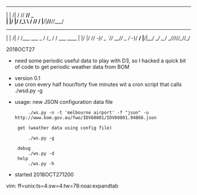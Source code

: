 
  _      __ ____ ___ 
 | | /| / // __// _ \
 | |/ |/ /_\ \ / // /
 |__/|__//___//____/ 
                                                            
  _      __            __   __           
 | | /| / /___  ___ _ / /_ / /  ___  ____
 | |/ |/ // -_)/ _ `// __// _ \/ -_)/ __/
 |__/|__/ \__/ \_,_/ \__//_//_/\__//_/  


2018OCT27
* need some periodic useful data to play with D3, so I hacked 
  a quick bit of code to get periodic weather data from BOM

- version 0.1
- use cron every half hour/forty five minutes wit a cron script
  that calls ./wsd.py -g

* usage: 
       new JSON configuration data file
       
           ./ws.py -n -t 'melbourne airport' -f "json" -u http://www.bom.gov.au/fwo/IDV60801/IDV60801.94866.json
           
       get (weather data using config file)
       
           ./ws.py -g

       debug
           ./ws.py -d
       help
           ./ws.py -h


* started 2018OCT271200


vim: ff=unix:ts=4:sw=4:tw=78:noai:expandtab
